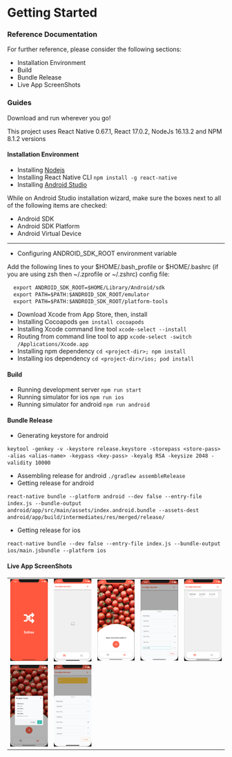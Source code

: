 # Getting Started

### Reference Documentation

For further reference, please consider the following sections:

* Installation Environment
* Build
* Bundle Release
* Live App ScreenShots

### Guides

Download and run wherever you go!

This project uses React Native 0.67.1, React 17.0.2, NodeJs 16.13.2 and NPM 8.1.2 versions

#### Installation Environment

* Installing [Nodejs](https://nodejs.org/en/download/)
* Installing React Native CLI `npm install -g react-native`
* Installing [Android Studio](https://developer.android.com/studio/index.html)

While on Android Studio installation wizard, make sure the boxes next to all of the following items are checked:

* Android SDK
* Android SDK Platform
* Android Virtual Device

---
* Configuring ANDROID_SDK_ROOT environment variable
  
Add the following lines to your $HOME/.bash_profile or $HOME/.bashrc (if you are using zsh then ~/.zprofile or ~/.zshrc) config file:
```
  export ANDROID_SDK_ROOT=$HOME/Library/Android/sdk
  export PATH=$PATH:$ANDROID_SDK_ROOT/emulator
  export PATH=$PATH:$ANDROID_SDK_ROOT/platform-tools
```

* Download Xcode from App Store, then, install
* Installing Cocoapods `gem install cocoapods`
* Installing Xcode command line tool `xcode-select --install`
* Routing from command line tool to app `xcode-select -switch /Applications/Xcode.app`
* Installing npm dependency `cd <project-dir>; npm install`
* Installing ios dependency `cd <project-dir>/ios; pod install`

#### Build

* Running development server `npm run start`
* Running simulator for ios `npm run ios`
* Running simulator for android `npm run android`

#### Bundle Release

* Generating keystore for android
```
keytool -genkey -v -keystore release.keystore -storepass <store-pass> -alias <alias-name> -keypass <key-pass> -keyalg RSA -keysize 2048 -validity 10000
```
* Assembling release for android `./gradlew assembleRelease`
* Getting release for android
```
react-native bundle --platform android --dev false --entry-file index.js --bundle-output android/app/src/main/assets/index.android.bundle --assets-dest android/app/build/intermediates/res/merged/release/
```
* Getting release for ios
```
react-native bundle --dev false --entry-file index.js --bundle-output ios/main.jsbundle --platform ios
```

#### Live App ScreenShots

<table style="">
  <tr>
    <td><img src="./doc/1.png" width="150"></td>
    <td><img src="./doc/2.png" width="150"></td>
    <td><img src="./doc/3.png" width="150"></td>
    <td><img src="./doc/4.png" width="150"></td>
    <td><img src="./doc/5.png" width="150"></td>
  </tr>
  <tr>
    <td><img src="./doc/6.png" width="150"></td>
    <td><img src="./doc/7.png" width="150"></td>
  </tr>
</table>





